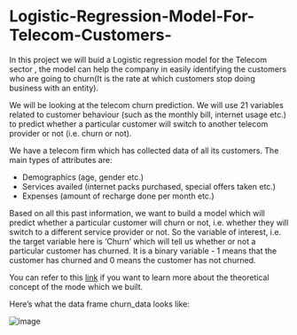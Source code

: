 # Logistic-Regression-Model-For-Telecom-Customers-

In this project we will buid a Logistic regression model for the Telecom sector , the model can help the company in easily identifying the customers who are going to churn(It is the rate at which customers stop doing business with an entity).

We will be looking at the telecom churn prediction. We will use 21 variables related to customer behaviour (such as the monthly bill, internet usage etc.) to predict whether a particular customer will switch to another telecom provider or not (i.e. churn or not).

We have a telecom firm which has collected data of all its customers. The main types of attributes are:
- Demographics (age, gender etc.)
- Services availed (internet packs purchased, special offers taken etc.)
- Expenses (amount of recharge done per month etc.)

Based on all this past information, we want to build a model which will predict whether a particular customer will churn or not, i.e. whether they will switch to a different service provider or not. So the variable of interest, i.e. the target variable here is ‘Churn’ which will tell us whether or not a particular customer has churned. It is a binary variable - 1 means that the customer has churned and 0 means the customer has not churned.

You can refer to this [link](https://medium.com/data-science-on-customer-churn-data/customer-churn-data-analysis-using-logistic-regression-3861e2d4d1f3) if you want to learn more about the theoretical concept of the mode which we built.


Here’s what the data frame churn_data looks like:

![image](https://user-images.githubusercontent.com/92679689/150282605-ceebbf58-dfe3-4aa4-9ff7-f8412ad62d21.png)
